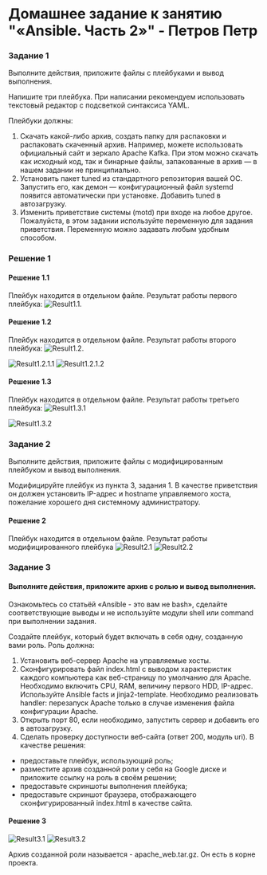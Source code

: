 # Домашнее задание к занятию "«Ansible. Часть 2»" - Петров Петр
### Задание 1
Выполните действия, приложите файлы с плейбуками и вывод выполнения.

Напишите три плейбука. При написании рекомендуем использовать текстовый редактор с подсветкой синтаксиса YAML.

Плейбуки должны:

1. Скачать какой-либо архив, создать папку для распаковки и распаковать скаченный архив. Например, можете использовать официальный сайт и зеркало Apache Kafka. При этом можно скачать как исходный код, так и бинарные файлы, запакованные в архив — в нашем задании не принципиально.
2. Установить пакет tuned из стандартного репозитория вашей ОС. Запустить его, как демон — конфигурационный файл systemd появится автоматически при установке. Добавить tuned в автозагрузку.
3. Изменить приветствие системы (motd) при входе на любое другое. Пожалуйста, в этом задании используйте переменную для задания приветствия. Переменную можно задавать любым удобным способом.
### Решение 1
#### Решение 1.1
Плейбук находится в отдельном файле.
Результат работы первого плейбука:
 ![Result1.1.](https://github.com/PeterP-DevOps/-Ansible.-2-/blob/main/screenshot/%D0%97%D0%B0%D0%B4%D0%B0%D0%BD%D0%B8%D0%B51.1..png)
#### Решение 1.2
Плейбук находится в отдельном файле.
Результат работы второго плейбука:
![Result1.2.](https://github.com/PeterP-DevOps/-Ansible.-2-/blob/main/screenshot/%D0%97%D0%B0%D0%B4%D0%B0%D0%BD%D0%B8%D0%B51.2..png)
 
![Result1.2.1.1](https://github.com/PeterP-DevOps/-Ansible.-2-/blob/main/screenshot/%D0%97%D0%B0%D0%B4%D0%B0%D0%BD%D0%B8%D0%B51.2.1.png)
![Result1.2.1.2](https://github.com/PeterP-DevOps/-Ansible.-2-/blob/main/screenshot/%D0%97%D0%B0%D0%B4%D0%B0%D0%BD%D0%B8%D0%B51.2.2.png)

#### Решение 1.3
Плейбук находится в отдельном файле.
Результат работы третьего плейбука:
![Result1.3.1](https://github.com/PeterP-DevOps/-Ansible.-2-/blob/main/screenshot/%D0%97%D0%B0%D0%B4%D0%B0%D0%BD%D0%B8%D0%B51.3.1.png)

![Result1.3.2](https://github.com/PeterP-DevOps/-Ansible.-2-/blob/main/screenshot/%D0%97%D0%B0%D0%B4%D0%B0%D0%BD%D0%B8%D0%B51.3.2.png)


### Задание 2
Выполните действия, приложите файлы с модифицированным плейбуком и вывод выполнения.

Модифицируйте плейбук из пункта 3, задания 1. В качестве приветствия он должен установить IP-адрес и hostname управляемого хоста, пожелание хорошего дня системному администратору.

#### Решение 2
Плейбук находится в отдельном файле.
Результат работы модифицированного плейбука
![Result2.1](https://github.com/PeterP-DevOps/-Ansible.-2-/blob/main/screenshot/%D0%97%D0%B0%D0%B4%D0%B0%D0%BD%D0%B8%D0%B52.1.png)
![Result2.2](https://github.com/PeterP-DevOps/-Ansible.-2-/blob/main/screenshot/%D0%97%D0%B0%D0%B4%D0%B0%D0%BD%D0%B8%D0%B52.2.png)

### Задание 3

#### Выполните действия, приложите архив с ролью и вывод выполнения.

Ознакомьтесь со статьёй «Ansible - это вам не bash», сделайте соответствующие выводы и не используйте модули shell или command при выполнении задания.

Создайте плейбук, который будет включать в себя одну, созданную вами роль. Роль должна:

1. Установить веб-сервер Apache на управляемые хосты.
2. Сконфигурировать файл index.html c выводом характеристик каждого компьютера как веб-страницу по умолчанию для Apache. Необходимо включить CPU, RAM, величину первого HDD, IP-адрес. Используйте Ansible facts и jinja2-template. Необходимо реализовать handler: перезапуск Apache только в случае изменения файла конфигурации Apache.
3. Открыть порт 80, если необходимо, запустить сервер и добавить его в автозагрузку.
4. Сделать проверку доступности веб-сайта (ответ 200, модуль uri).
В качестве решения:

- предоставьте плейбук, использующий роль;
- разместите архив созданной роли у себя на Google диске и приложите ссылку на роль в своём решении;
- предоставьте скриншоты выполнения плейбука;
- предоставьте скриншот браузера, отображающего сконфигурированный index.html в качестве сайта.
  
#### Решение 3

![Result3.1](https://github.com/PeterP-DevOps/-Ansible.-2-/blob/main/screenshot/%D0%97%D0%B0%D0%B4%D0%B0%D0%BD%D0%B8%D0%B53.1.png)
![Result3.2](https://github.com/PeterP-DevOps/-Ansible.-2-/blob/main/screenshot/%D0%97%D0%B0%D0%B4%D0%B0%D0%BD%D0%B8%D0%B53.2.png)

Архив созданной роли называется - apache_web.tar.gz. Он есть в корне проекта.
